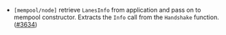 - `[mempool/node]` retrieve `LanesInfo` from application and pass on to mempool constructor. 
Extracts the `Info` call from the `Handshake` function. 
  ([#3634](https://github.com/cometbft/cometbft/pull/3634))
